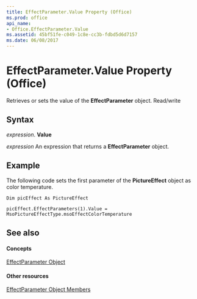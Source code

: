 ```yaml
---
title: EffectParameter.Value Property (Office)
ms.prod: office
api_name:
- Office.EffectParameter.Value
ms.assetid: 45bf51fe-c049-1c8e-cc3b-fdbd5d6d7157
ms.date: 06/08/2017
---
```



# EffectParameter.Value Property (Office)

Retrieves or sets the value of the **EffectParameter** object. Read/write


## Syntax

 _expression_. **Value**

 _expression_ An expression that returns a **EffectParameter** object.


## Example

The following code sets the first parameter of the **PictureEffect** object as color temperature.


```
Dim picEffect As PictureEffect 
 
picEffect.EffectParameters(1).Value = MsoPictureEffectType.msoEffectColorTemperature
```


## See also


#### Concepts


[EffectParameter Object](effectparameter-object-office.md)
#### Other resources


[EffectParameter Object Members](effectparameter-members-office.md)


